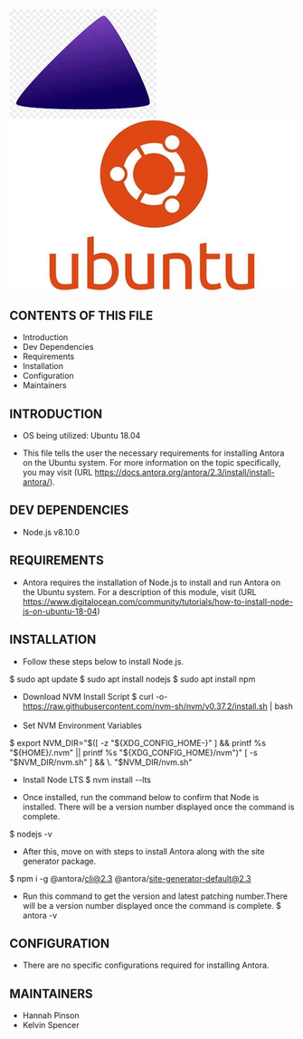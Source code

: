 
![antora logo](./img/antora.jpg)
![ubuntu logo](./img/ubuntu.jpg)


CONTENTS OF THIS FILE
---------------------

* Introduction
* Dev Dependencies
* Requirements
 * Installation
 * Configuration
 * Maintainers


 INTRODUCTION
------------

* OS being utilized: Ubuntu 18.04 

* This file tells the user the necessary requirements for installing Antora on the Ubuntu system. 
For more information on the topic specifically, you may visit 
(URL https://docs.antora.org/antora/2.3/install/install-antora/). 

DEV DEPENDENCIES
--------------
* Node.js v8.10.0

REQUIREMENTS
------------

* Antora requires the installation of Node.js to install and run Antora on the Ubuntu system.
For a description of this module, visit (URL https://www.digitalocean.com/community/tutorials/how-to-install-node-js-on-ubuntu-18-04)

INSTALLATION
------------

* Follow these steps below to install Node.js.

$ sudo apt update
$ sudo apt install nodejs
$ sudo apt install npm

* Download NVM Install Script
$ curl -o- https://raw.githubusercontent.com/nvm-sh/nvm/v0.37.2/install.sh | bash
​
* Set NVM Environment Variables

$ export NVM_DIR="$([ -z "${XDG_CONFIG_HOME-}" ] && printf %s "${HOME}/.nvm" || printf %s "${XDG_CONFIG_HOME}/nvm")"
[ -s "$NVM_DIR/nvm.sh" ] && \. "$NVM_DIR/nvm.sh"
​
* Install Node LTS
$ nvm install --lts

* Once installed, run the command below to confirm that Node is installed. There will be a version number displayed once the command is complete. 

$ nodejs -v 

* After this, move on with steps to install Antora along with the site generator package.

$ npm i -g @antora/cli@2.3 @antora/site-generator-default@2.3
​
* Run this command to get the version and latest patching number.There will be a version number displayed once the command is complete. 
$ antora -v



CONFIGURATION
-------------

* There are no specific configurations required for installing Antora. 


MAINTAINERS
-----------

* Hannah Pinson
* Kelvin Spencer 
